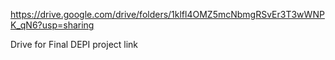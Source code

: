 https://drive.google.com/drive/folders/1klfl4OMZ5mcNbmgRSvEr3T3wWNPK_qN6?usp=sharing

Drive for Final DEPI project link
